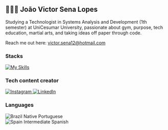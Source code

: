 ## 👨🏻‍💻 **João Victor Sena Lopes**

Studying a Technologist in Systems Analysis and Development (1th semester) at UniCesumar University, passionate about gym, purpose, tech education, martial arts, and taking ideas off paper through code.

Reach me out here: <a href="mailto:victor.sena12@hotmail.com" target="__blank"> victor.sena12@hotmail.com</a>

### Stacks
[![My Skills](https://skillicons.dev/icons?i=ts,python,nextjs,react,nodejs,mongodb,postgres,prisma,tailwind,docker,git)](https://skillicons.dev)

### Tech content creator
<a href="https://www.instagram.com/sennaa_dev/" target="_blank">
  <img src="https://skillicons.dev/icons?i=instagram" alt="Instagram">
</a>

<a href="https://www.linkedin.com/in/jo%C3%A3o-victor-sena-lopes/" target="_blank">
  <img src="https://go-skill-icons.vercel.app/api/icons?i=linkedin" alt="LinkedIn">
</a>


### Languages
![Brazil](https://raw.githubusercontent.com/stevenrskelton/flag-icon/master/png/16/country-4x3/br.png "Brazil") Native Portuguese</br>
![Spain](https://raw.githubusercontent.com/stevenrskelton/flag-icon/master/png/16/country-4x3/es.png "Spain") Intermediate Spanish
